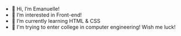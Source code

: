- 👋 Hi, I’m Emanuelle!
- 👀 I’m interested in Front-end!
- 🌱 I’m currently learning HTML & CSS
- 💞️ I'm trying to enter college in computer engineering! Wish me luck!

<!---
Emnll/Emnll is a ✨ special ✨ repository because its `README.md` (this file) appears on your GitHub profile.
You can click the Preview link to take a look at your changes.
--->

